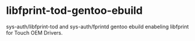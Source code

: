 # libfprint-tod-gentoo-ebuild
sys-auth/libfprint-tod and sys-auth/fprintd gentoo ebuild enabeling libfprint for Touch OEM Drivers.
